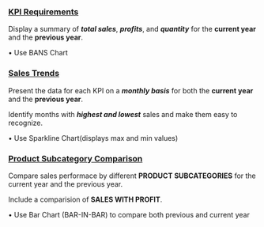 ### <ins>KPI Requirements</ins>

Display a summary of **_total sales_**, **_profits_**, and **_quantity_** for the **current year** and the **previous year**.

• Use BANS Chart


### <ins>Sales Trends</ins>

Present the data for each KPI on a **_monthly basis_** for both the **current year** and the **previous year**.

Identify months with **_highest and lowest_** sales and make them easy to recognize.

• Use Sparkline Chart(displays max and min values)


### <ins>Product Subcategory Comparison</ins>

Compare sales performace by different **PRODUCT SUBCATEGORIES** for the current year and the previous year.

Include a comparision of **SALES WITH PROFIT**.

•  Use Bar Chart (BAR-IN-BAR) to compare both previous and current year
